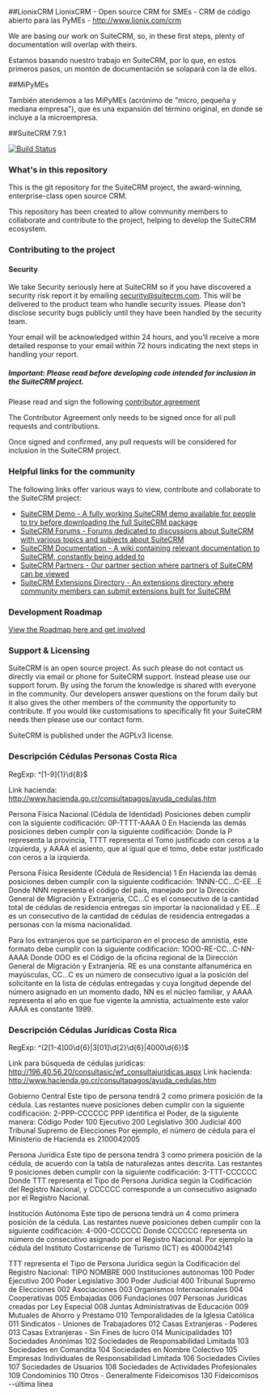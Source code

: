 ##LionixCRM
LionixCRM - Open source CRM for SMEs - CRM de código abierto para las PyMEs - http://www.lionix.com/crm

We are basing our work on SuiteCRM, so, in these first steps, plenty of documentation will overlap with theirs.

Estamos basando nuestro trabajo en SuiteCRM, por lo que, en estos primeros pasos, un montón de documentación se solapará con la de ellos.

##MiPyMEs

También atendemos a las MiPyMEs (acrónimo de "micro, pequeña y mediana empresa"), que es una expansión del término original, en donde se incluye a la microempresa.

##SuiteCRM 7.9.1

[![Build Status](https://travis-ci.org/salesagility/SuiteCRM.svg?branch=master)](https://travis-ci.org/salesagility/SuiteCRM)


### What's in this repository ###

This is the git repository for the SuiteCRM project, the award-winning, enterprise-class open source CRM.

This repository has been created to allow community members to collaborate and contribute to the project, helping to develop the SuiteCRM ecosystem.

### Contributing to the project ###

#### Security ####

We take Security seriously here at SuiteCRM so if you have discovered a security risk report it by
emailing security@suitecrm.com. This will be delivered to the product team who handle security issues.
Please don't disclose security bugs publicly until they have been handled by the security team.

Your email will be acknowledged within 24 hours, and you’ll receive a more
detailed response to your email within 72 hours indicating the next steps in
handling your report.

##### Important: Please read before developing code intended for inclusion in the SuiteCRM project. #####

Please read and sign the following [contributor agreement][cont_agrmt]

[cont_agrmt]: https://www.clahub.com/agreements/salesagility/SuiteCRM

The Contributor Agreement only needs to be signed once for all pull requests and contributions.

Once signed and confirmed, any pull requests will be considered for inclusion in the SuiteCRM project.

### Helpful links for the community ###

The following links offer various ways to view, contribute and collaborate to the SuiteCRM project:


+ [SuiteCRM Demo - A fully working SuiteCRM demo available for people to try before downloading the full SuiteCRM package][suitecrm_demo]
+ [SuiteCRM Forums - Forums dedicated to discussions about SuiteCRM with various topics and subjects about SuiteCRM][suitecrm_forums]
+ [SuiteCRM Documentation - A wiki containing relevant documentation to SuiteCRM, constantly being added to][suitecrm_docs]
+ [SuiteCRM Partners - Our partner section where partners of SuiteCRM can be viewed][suitecrm_partners]
+ [SuiteCRM Extensions Directory - An extensions directory where community members can submit extensions built for SuiteCRM][suitecrm_ext]

[suitecrm_demo]: https://suitecrm.com/demo
[suitecrm_forums]: https://suitecrm.com/forum/index
[suitecrm_docs]: https://suitecrm.com/wiki
[suitecrm_partners]: https://suitecrm.com/community/partners
[suitecrm_ext]: https://store.suitecrm.com/

### Development Roadmap ###

[ View the Roadmap here and get involved][suitecrm_roadmap]

[suitecrm_roadmap]: https://suitecrm.com/community/roadmap

### Support & Licensing ###

SuiteCRM is an open source project. As such please do not contact us directly via email or phone for SuiteCRM support. Instead please use our support forum. By using the forum the knowledge is shared with everyone in the community. Our developers answer questions on the forum daily but it also gives the other members of the community the opportunity to contribute. If you would like customisations to specifically fit your SuiteCRM  needs then please use our contact form.

SuiteCRM is published under the AGPLv3 license.


### Descripción Cédulas Personas Costa Rica ###
RegExp: ^[1-9]{1}\d{8}$

Link hacienda: http://www.hacienda.go.cr/consultapagos/ayuda_cedulas.htm

Persona Física Nacional (Cédula de Identidad)
Posiciones deben cumplir con la siguiente codificación:
0P-TTTT-AAAA
0 En Hacienda las demás posiciones deben cumplir con la siguiente codificación:
Donde la P representa la provincia, TTTT representa el Tomo justificado con ceros a la izquierda, y AAAA el asiento, que al igual que el tomo, debe estar justificado con ceros a la izquierda.

Persona Física Residente (Cédula de Residencia)
1 En Hacienda las demás posiciones deben cumplir con la siguiente codificación:
1NNN-CC...C-EE...E
Donde NNN representa el código del país, manejado por la Dirección General de Migración y Extranjería, CC...C es el consecutivo de la cantidad total de cédulas de residencia entregas sin importar la nacionalidad y EE...E es un consecutivo de la cantidad de cédulas de residencia entregadas a personas con la misma nacionalidad.

Para los extranjeros que se participaron en el proceso de amnistía, este formato debe cumplir con la siguiente codificación:
1OOO-RE-CC...C-NN-AAAA
Donde OOO es el Código de la oficina regional de la Dirección General de Migración y Extranjería. RE es una constante alfanumérica en mayúsculas, CC...C es un número de consecutivo igual a la posición del solicitante en la lista de cédulas entregadas y cuya longitud depende del número asignado en un momento dado, NN es el núcleo familiar, y AAAA representa el año en que fue vigente la amnistía, actualmente este valor AAAA es constante 1999.


### Descripción Cédulas Jurídicas Costa Rica ###
RegExp: ^(2[1-4]00\d{6}|3[01]\d{2}\d{6}|4000\d{6})$

Link para búsqueda de cédulas jurídicas: http://196.40.56.20/consultasic/wf_consultajuridicas.aspx
Link hacienda: http://www.hacienda.go.cr/consultapagos/ayuda_cedulas.htm

Gobierno Central
Este tipo de persona tendrá 2 como primera posición de la cédula.
Las restantes nueve posiciones deben cumplir con la siguiente codificación:
2-PPP-CCCCCC
PPP identifica el Poder, de la siguiente manera:
Código Poder
100    Ejecutivo
200    Legislativo
300    Judicial
400    Tribunal Supremo de Elecciones
Por ejemplo, el número de cédula para el Ministerio de Hacienda es 2100042005

Persona Jurídica
Este tipo de persona tendrá 3 como primera posición de la cédula, de acuerdo con la tabla de naturalezas antes descrita.  Las restantes 9 posiciones deben cumplir con la siguiente codificación:
3-TTT-CCCCCC
Donde TTT representa el Tipo de Persona Jurídica según la Codificación del Registro Nacional, y CCCCCC corresponde a un consecutivo asignado por el Registro Nacional.

Institución Autónoma
Este tipo de persona tendrá un 4 como primera posición de la cédula. Las restantes nueve posiciones deben cumplir con la siguiente codificación:
4-000-CCCCCC
Donde CCCCCC representa un número de consecutivo asignado por el Registro Nacional. Por ejemplo la cédula del Instituto Costarricense de Turismo (ICT) es 4000042141

TTT representa el Tipo de Persona Jurídica según la Codificación del Registro Nacional:
TIPO NOMBRE
000  Instituciones autónomas
100  Poder Ejecutivo
200  Poder Legislativo
300  Poder Judicial
400  Tribunal Supremo de Elecciones
002  Asociaciones
003  Organismos Internacionales
004  Cooperativas
005  Embajadas
006  Fundaciones
007  Personas Jurídicas creadas por Ley Especial
008  Juntas Administrativas de Educación
009  Mutuales de Ahorro y Préstamo
010  Temporalidades de la Iglesia Católica
011  Sindicatos - Uniones de Trabajadores
012  Casas Extranjeras - Poderes
013  Casas Extranjeras - Sin Fines de lucro
014  Municipalidades
101  Sociedades Anónimas
102  Sociedades de Responsabilidad Limitada
103  Sociedades en Comandita
104  Sociedades en Nombre Colectivo
105  Empresas Individuales de Responsabilidad Limitada
106  Sociedades Civiles
107  Sociedades de Usuarios
108  Sociedades de Actividades Profesionales
109  Condominios
110  Otros - Generalmente Fideicomisos
130  Fideicomisos
--última línea
